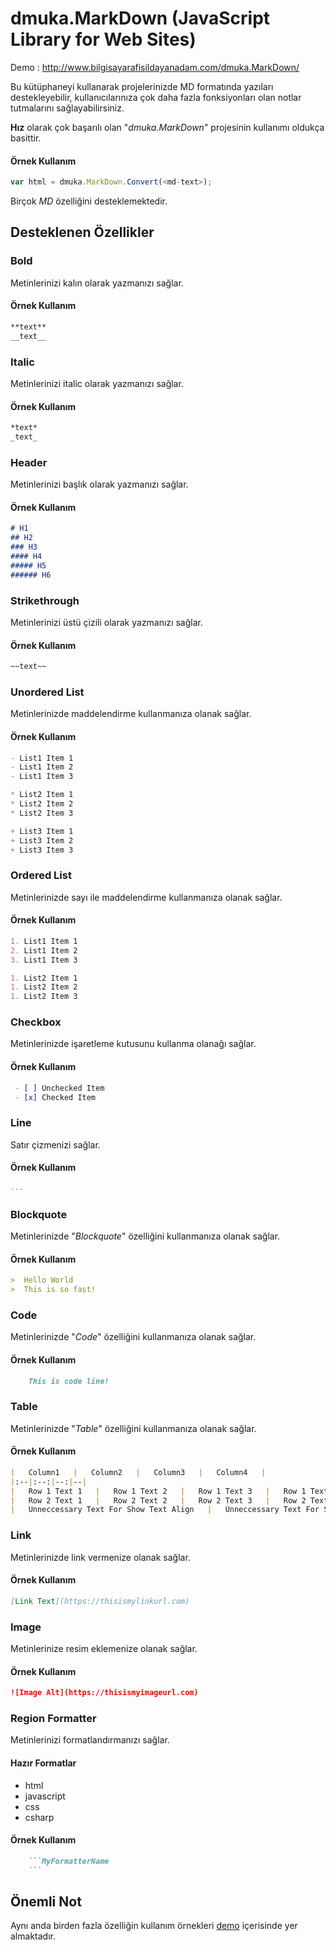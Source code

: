 # dmuka.MarkDown (JavaScript Library for Web Sites)
Demo : http://www.bilgisayarafisildayanadam.com/dmuka.MarkDown/

 Bu kütüphaneyi kullanarak projelerinizde MD formatında yazıları destekleyebilir, kullanıcılarınıza çok daha fazla fonksiyonları olan notlar tutmalarını sağlayabilirsiniz.
 
 **Hız** olarak çok başarılı olan "_dmuka.MarkDown_" projesinin kullanımı oldukça basittir.
 
#### Örnek Kullanım
```javascript
var html = dmuka.MarkDown.Convert(<md-text>);
```

 Birçok _MD_ özelliğini desteklemektedir.
 
## Desteklenen Özellikler

### Bold
 Metinlerinizi kalın olarak yazmanızı sağlar.
 
#### Örnek Kullanım
```markdown
**text**
__text__
```

### Italic
 Metinlerinizi italic olarak yazmanızı sağlar.
 
#### Örnek Kullanım
```markdown
*text*
_text_
```

### Header
 Metinlerinizi başlık olarak yazmanızı sağlar.
 
#### Örnek Kullanım
```markdown
# H1
## H2
### H3
#### H4
##### H5
###### H6
```

### Strikethrough
 Metinlerinizi üstü çizili olarak yazmanızı sağlar.
 
#### Örnek Kullanım
```markdown
~~text~~
```

### Unordered List
 Metinlerinizde maddelendirme kullanmanıza olanak sağlar.
 
#### Örnek Kullanım
```markdown
- List1 Item 1
- List1 Item 2
- List1 Item 3

* List2 Item 1
* List2 Item 2
* List2 Item 3

+ List3 Item 1
+ List3 Item 2
+ List3 Item 3
```

### Ordered List
 Metinlerinizde sayı ile maddelendirme kullanmanıza olanak sağlar.
 
#### Örnek Kullanım
```markdown
1. List1 Item 1
2. List1 Item 2
3. List1 Item 3

1. List2 Item 1
1. List2 Item 2
1. List2 Item 3
```

### Checkbox
 Metinlerinizde işaretleme kutusunu kullanma olanağı sağlar.
 
#### Örnek Kullanım
```markdown
 - [ ] Unchecked Item
 - [x] Checked Item
```

### Line
 Satır çizmenizi sağlar.
 
#### Örnek Kullanım
```markdown
---
```

### Blockquote
 Metinlerinizde "_Blockquote_" özelliğini kullanmanıza olanak sağlar.
 
#### Örnek Kullanım
```markdown
>  Hello World
>  This is so fast!
```

### Code
 Metinlerinizde "_Code_" özelliğini kullanmanıza olanak sağlar.
 
#### Örnek Kullanım
```markdown
    This is code line!
```

### Table
 Metinlerinizde "_Table_" özelliğini kullanmanıza olanak sağlar.
 
#### Örnek Kullanım
```markdown
|   Column1   |   Column2   |   Column3   |   Column4   |
|:--|:--:|--:|--|
|   Row 1 Text 1   |   Row 1 Text 2   |   Row 1 Text 3   |   Row 1 Text 4   |
|   Row 2 Text 1   |   Row 2 Text 2   |   Row 2 Text 3   |   Row 2 Text 4   |
|   Unneccessary Text For Show Text Align   |   Unneccessary Text For Show Text Align   |   Unneccessary Text For Show Text Align   |   Unneccessary Text For Show Text Align   |
```

### Link
 Metinlerinizde link vermenize olanak sağlar.
 
#### Örnek Kullanım
```markdown
[Link Text](https://thisismylinkurl.com)
```

### Image
 Metinlerinize resim eklemenize olanak sağlar.
 
#### Örnek Kullanım
```markdown
![Image Alt](https://thisismyimageurl.com)
```

### Region Formatter
 Metinlerinizi formatlandırmanızı sağlar.
 
#### Hazır Formatlar
* html
* javascript
* css
* csharp
 
#### Örnek Kullanım
```markdown
    ```MyFormatterName
    ```
```

## Önemli Not
 Aynı anda birden fazla özelliğin kullanım örnekleri [demo](http://www.bilgisayarafisildayanadam.com/dmuka.MarkDown/) içerisinde yer almaktadır.
